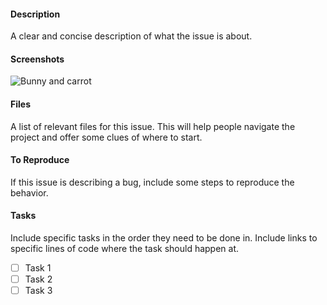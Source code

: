 <!--
Template credits to from https://github.com/codeforamerica/howto
-->
#### Description
A clear and concise description of what the issue is about.

#### Screenshots
![Bunny and carrot](https://media.giphy.com/media/l0HlCc9qfYJ6lZrzO/giphy.gif)

#### Files
A list of relevant files for this issue. This will help people navigate the project and offer some clues of where to start.

#### To Reproduce
If this issue is describing a bug, include some steps to reproduce the behavior.

#### Tasks
Include specific tasks in the order they need to be done in. Include links to specific lines of code where the task should happen at.
- [ ] Task 1
- [ ] Task 2
- [ ] Task 3
